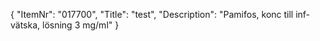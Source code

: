 {
  "ItemNr": "017700",
  "Title": "test",
  "Description": "Pamifos, konc till inf-vätska, lösning 3 mg/ml"
}